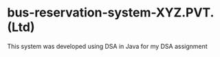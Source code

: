 # bus-reservation-system-XYZ.PVT.(Ltd)
This system was developed using DSA in Java for my DSA assignment
